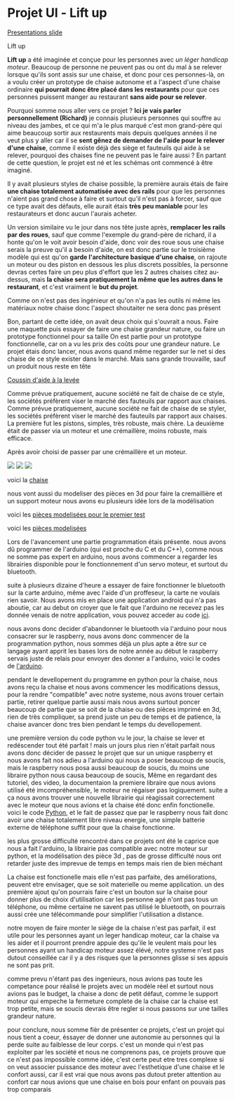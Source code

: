 Projet Ul - Lift up
====================

[Presentations slide](https://docs.google.com/presentation/d/1F90I4jqLM0xJeXBUU_vE5x2pX4bnX4WyPgPFGB-84LE/edit?usp=sharing)

Lift up

__Lift up__ a été imaginée et conçue pour les personnes avec _un léger handicap moteur_. Beaucoup de personne ne peuvent pas ou ont du mal à se relever lorsque qu'ils sont assis sur une chaise, et donc pour ces personnes-là, on a voulu créer un prototype de chaise autonome et a l'aspect d'une chaise ordinaire __qui pourrait donc être placé dans les restaurants__ pour que ces personnes puissent manger au restaurant __sans aide pour se relever__.

Pourquoi somme nous aller vers ce projet ? __Ici je vais parler personnellement (Richard)__ je connais plusieurs personnes qui souffre au niveau des jambes, et ce qui m'a le plus marqué c'est mon grand-père qui aime beaucoup sortir aux restaurents mais depuis quelques années il ne veut plus y aller car il se __sent gênez de demander de l'aide pour le relever d'une chaise__, comme il existe déjà des siège et fauteuils qui aide à se relever, pourquoi des chaises fine ne peuvent pas le faire aussi ? En partant de cette question, le projet est né et les schémas ont commencé à être imaginé.

Il y avait plusieurs styles de chaise possible, la première aurais étais de faire __une chaise totalement automatisée avec des rails__ pour que les personnes n'aient pas grand chose à faire et surtout qu'il n'est pas à forcer, sauf que ce type avait des défauts, elle aurait étais __très peu maniable__ pour les restaurateurs et donc aucun l'aurais acheter.

Un version similaire vu le jour dans nos tête juste après, __remplacer les rails par des roues__, sauf que comme l'exemple du grand-père de richard, il a honte qu'on le voit avoir besoin d'aide, donc voir des roue sous une chaise serais la preuve qu'il a besoin d'aide, on est donc partie sur le troisième modèle qui est qu'on __garde l'architecture basique d'une chaise__, on rajoute un moteur ou des piston en dessous les plus discrets possibles, la personne devras certes faire un peu plus d'effort que les 2 autres chaises citez au-dessus, mais __la chaise sera pratiquement la même que les autres dans le restaurant__, et c'est vraiment le __but du projet__.

Comme on n'est pas des ingénieur et qu'on n'a pas les outils ni même les matériaux notre chaise donc l'aspect shoutaiter ne sera donc pas présent

Bon, partant de cette idée, on avait deux choix qui s'ouvrait a nous.
Faire une maquette puis essayer de faire une chaise grandeur nature, ou faire un prototype fonctionnel pour sa taille
On est partie pour un prototype fonctionnelle, car on a vu les prix des coûts pour une grandeur nature. 
Le projet étais donc lancer, nous avons quand même regarder sur le net si des chaise de ce style exister dans le marché. Mais sans grande trouvaille, sauf un produit nous reste en tête 


[Coussin d'aide à la levée](https://www.tousergo.com/aide-au-transfert/28-coussin-d-aide-a-la-levee-3574590140219.html)


Comme prévue pratiquement, aucune société ne fait de chaise de ce style, les sociétés préfèrent viser le marché des fauteuils par rapport aux chaises.
Comme prévue pratiquement, aucune société ne fait de chaise de se styler, les sociétés préfèrent viser le marché des fauteuils par rapport aux chaises.
La première fut les pistons, simples, très robuste, mais chère.
La deuxième était de passer via un moteur et une crémaillère, moins robuste, mais efficace.

Après avoir choisi de passer par une crémaillère et un moteur.

![](https://zupimages.net/up/19/20/yr36.png) ![](https://zupimages.net/up/19/20/filr.png) ![](https://zupimages.net/up/19/20/6vpy.png)

voici la [chaise](https://www.ikea.com/fr/fr/p/kritter-chaise-enfant-rouge-80153697/)


nous vont aussi du modeliser des pièces en 3d pour faire la cremaillière et un support moteur
nous avons eu plusieurs idée lors de la modélisation


voici les [pièces modelisées pour le premier test](https://www.tinkercad.com/things/dY0HXlwu65n)


voici les [pièces modelisées](https://www.tinkercad.com/things/2Bs0kqwbqwV)

Lors de l'avancement une partie programmation étais présente.
nous avons dû programmer de l'arduino (qui est proche du C et du C++), comme nous ne somme pas expert en arduino, nous avons commencer a regarder les librairies disponible pour le fonctionnement d'un servo moteur, et surtout du bluetooth.

suite à plusieurs dizaine d'heure a essayer de faire fonctionner le bluetooth sur la carte arduino, même avec l'aide d'un proffeseur, la carte ne voulais rien savoir. Nous avons mis en place une application android qui n'a pas aboutie, car au debut on croyer que le fait que l'arduino ne recevez pas les donnée venais de notre application, vous pouvez acceder au code [ici](https://github.com/DeadMeon/Lift-Up/blob/master/Test_Applcation_Android/main/java/com/example/devicelist/MainActivity.java). 

nous avons donc decider d'abandonner le bluetooth via l'arduino pour nous consacrer sur le raspberry, nous avons donc commencer de la programmation python, nous sommes déjà un plus apte a être sur ce langage ayant apprit les bases lors de notre année au début le raspberry servais juste de relais pour envoyer des donner a l'arduino, voici le codes de [l'arduino](https://github.com/DeadMeon/Lift-Up/blob/master/1erCodeArduino.ino).

pendant le devellopement du programme en python pour la chaise, nous avons reçu la chaise et nous avons commencer les modifications dessus, pour la rendre "compatible" avec notre systeme, nous avons trouer certain partie, retirer quelque partie aussi mais nous avons surtout poncer beaucoup de partie que se soit de la chaise ou des pièces imprimé en 3d, rien de très compliquer, sa prend juste un peu de temps et de patience, la chaise avancer donc tres bien pendant le temps du devellopement. 

une première version du code python vu le jour, la chaise se lever et redéscender tout été parfait ! mais un jours plus rien n'était parfait nous avons donc décider de passez le projet que sur un unique raspberry et nous avons fait nos adieu a l'arduino qui nous a poser beaucoup de soucis, mais le raspberry nous posa aussi beaucoup de soucis, du moins une libraire python nous causa beaucoup de soucis, Même en regardant des tutoriel, des video, la documentaion la premiere libraire que nous avions utilisé été imcompréhensible, le moteur ne régaiser pas logiquement. suite a ça nous avons trouver une nouvelle librairie qui réagissait correctement avec le moteur que nous avions et la chaise été donc enfin fonctionelle. voici le code [Python](https://github.com/DeadMeon/Lift-Up/blob/master/bluetoothGPIO.py), et le fait de passez que par le raspberry nous fait donc avoir une chaise totalement libre niveau energie, une simple batterie externe de téléphone suffit pour que la chaise fonctionne.

les plus grosse difficulté rencontré dans ce projets ont été le caprice que nous a fait l'arduino, la librairie pas compatible avec notre moteur sur python, et la modélisation des pièce 3d , pas de grosse difficulté nous ont retarder juste des imprevue de temps en temps mais rien de bien méchant

La chaise est fonctionelle mais elle n'est pas parfaite, des améliorations, peuvent etre envisager, que se soit materielle ou meme application. un des première ajout qu'on pourrais faire c'est un bouton sur la chaise pour donner plus de choix d'utilisation car les personne agé n'ont pas tous un téléphone, ou même certaine ne savent pas utilisé le bluetooth, on pourrais aussi crée une télécommande pour simplifier l'utilisation a distance. 

notre moyen de faire monter le siège de la chaise n'est pas parfait, il est utile pour les personnes ayant un leger handicap moteur, car la chaise va les aider et il pourront prendre appuie des qu'ile le veulent mais pour les personnes ayant un handicap moteur assez élévé, notre systeme n'est pas dutout conseillée car il y a des risques que la personnes glisse si ses appuis ne sont pas prit.

comme prevu n'étant pas des ingenieurs, nous avions pas toute les competance pour réalisé le projets avec un modèle réel et surtout nous avions pas le budget, la chaise a donc de petit défaut, comme le support moteur qui empeche la fermeture complete de la chaise car la chaise est trop petite, mais se soucis devrais être regler si nous passons sur une tailles grandeur nature.

pour conclure, nous somme fièr de présenter ce projets, c'est un projet qui nous tient a coeur, éssayer de donner une autonomie au personnes qui la perde suite au faiblesse de leur corps. c'est un monde qui n'est pas exploiter par les société et nous ne comprenons pas, ce projets prouve que ce n'est pas impossible comme idée, c'est certe peut etre tres complexe si on veut associer puissance des moteur avec l'esthetique d'une chaise et le confort aussi, car il est vrai que nous avons pas dutout preter attention au confort car nous avions que une chaise en bois pour enfant on pouvais pas trop comparais
